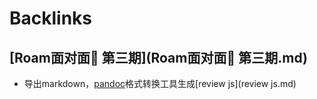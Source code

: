 
# Backlinks
## [Roam面对面🍜 第三期](Roam面对面🍜 第三期.md)
- 导出markdown，[pandoc](pandoc.md)格式转换工具生成[review js](review js.md)

